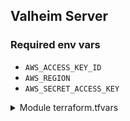 ## Valheim Server

### Required env vars

- `AWS_ACCESS_KEY_ID`
- `AWS_REGION`
- `AWS_SECRET_ACCESS_KEY`

<details>
<summary>Module terraform.tfvars</summary>

```terraform
dns_email_address         = "abc@gmail.com"
hosted_zone_name          = "domain.com"
subdomain_name            = "valheim"
app_name                  = "valheim"
aws_ami                   = "ami-0e040c48614ad1327"
aws_region                = "ap-southeast-2"
enable_ssl_staging        = true
s3_bucket_name            = "game-servers"
s3_bucket_path            = "valheim"
ec2_username              = "ubuntu"
valheim_world_name        = "valheim-world"
valheim_server_password   = "hunter2"
valheim_server_type       = "Vanilla"
environment               = "dev" # (optional) defaults to "dev"
aws_instance_type         = "t3a.medium" # (optional) t3a.medium is the minimum recommended instance type
aws_access_key            = "<your access key>"
aws_secret_key            = "<your secret key>"
docker_image              = "mbround18/valheim:latest"
valheim_hugin_webhook_url = "https=//discord.com/api/webhooks/<your webhook url>"
```

</details>


